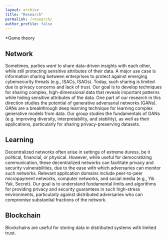 ```yaml
---
layout: archive
title: "Research"
permalink: /research/
author_profile: false
---
```


*Game theory

## Network
Sometimes, parties *want* to share data-driven insights with each other, while still protecting sensitive attributes of their data. A major use case is information sharing between enterprises to protect against emerging cybersecurity threats (e.g., ISACs, ISAOs). Today, such sharing is limited due to privacy concerns and lack of trust. Our goal is to develop techniques for sharing complex, high-dimensional data that reveals important patterns while hiding sensitive attributes of the data. One part of our research in this direction studies the potential of generative adversarial networks (GANs). GANs are a breakthrough deep learning technique for learning complex generative models from data. Our group studies the fundamentals of GANs (e.g. improving diversity, interpretability, and stability), as well as their applications, particularly for sharing privacy-preserving datasets.

## Learning
Decentralized networks often arise in settings of extreme duress, be it political, financial, or physical. However, while useful for democratizing communication, these decentralized networks can  facilitate privacy and security vulnerabilities, due to the ease with which adversaries can monitor such networks. Relevant application domains include peer-to-peer micropayment networks, computer networks, and social media (e.g., Yik Yak, Secret). Our goal is to understand fundamental limits and algorithms for providing privacy and security guarantees in such high-stress environments, particularly against distributed adversaries who can  compromise substantial fractions of the network. <!--In particular, I am interested in a range of settings, including low-connectivity scenarios (e.g., when governments turn off key communication infrastructure like the Internet and cellular networks). I am also interested in private information search and retrieval over publicly-available databases, with the goal of moving toward provably privacy-preserving search engines.-->


## Blockchain
Blockchains are useful for storing data in distributed systems with limited trust. 
